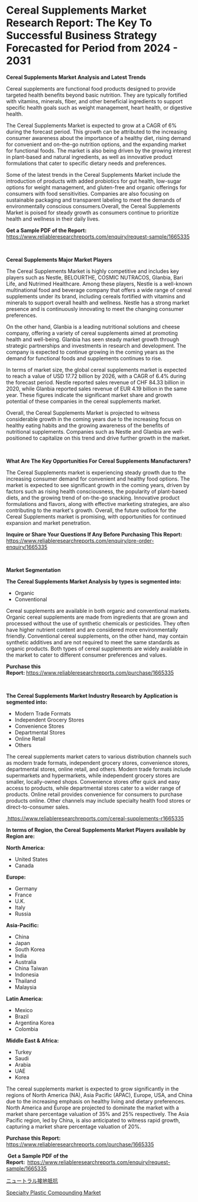 <p><h1>Cereal Supplements Market Research Report: The Key To Successful Business Strategy Forecasted for Period from 2024 - 2031</h1></p><p><strong>Cereal Supplements Market Analysis and Latest Trends</strong></p>
<p><p>Cereal supplements are functional food products designed to provide targeted health benefits beyond basic nutrition. They are typically fortified with vitamins, minerals, fiber, and other beneficial ingredients to support specific health goals such as weight management, heart health, or digestive health.</p><p>The Cereal Supplements Market is expected to grow at a CAGR of 6% during the forecast period. This growth can be attributed to the increasing consumer awareness about the importance of a healthy diet, rising demand for convenient and on-the-go nutrition options, and the expanding market for functional foods. The market is also being driven by the growing interest in plant-based and natural ingredients, as well as innovative product formulations that cater to specific dietary needs and preferences.</p><p>Some of the latest trends in the Cereal Supplements Market include the introduction of products with added probiotics for gut health, low-sugar options for weight management, and gluten-free and organic offerings for consumers with food sensitivities. Companies are also focusing on sustainable packaging and transparent labeling to meet the demands of environmentally conscious consumers.Overall, the Cereal Supplements Market is poised for steady growth as consumers continue to prioritize health and wellness in their daily lives.</p></p>
<p><strong>Get a Sample PDF of the Report:&nbsp;</strong> <a href="https://www.reliableresearchreports.com/enquiry/request-sample/1665335">https://www.reliableresearchreports.com/enquiry/request-sample/1665335</a></p>
<p>&nbsp;</p>
<p><strong>Cereal Supplements Major Market Players</strong></p>
<p><p>The Cereal Supplements Market is highly competitive and includes key players such as Nestle, BELOURTHE, COSMIC NUTRACOS, Glanbia, Bari Life, and Nutrimed Healthcare. Among these players, Nestle is a well-known multinational food and beverage company that offers a wide range of cereal supplements under its brand, including cereals fortified with vitamins and minerals to support overall health and wellness. Nestle has a strong market presence and is continuously innovating to meet the changing consumer preferences.</p><p>On the other hand, Glanbia is a leading nutritional solutions and cheese company, offering a variety of cereal supplements aimed at promoting health and well-being. Glanbia has seen steady market growth through strategic partnerships and investments in research and development. The company is expected to continue growing in the coming years as the demand for functional foods and supplements continues to rise.</p><p>In terms of market size, the global cereal supplements market is expected to reach a value of USD 17.72 billion by 2026, with a CAGR of 6.4% during the forecast period. Nestle reported sales revenue of CHF 84.33 billion in 2020, while Glanbia reported sales revenue of EUR 4.19 billion in the same year. These figures indicate the significant market share and growth potential of these companies in the cereal supplements market.</p><p>Overall, the Cereal Supplements Market is projected to witness considerable growth in the coming years due to the increasing focus on healthy eating habits and the growing awareness of the benefits of nutritional supplements. Companies such as Nestle and Glanbia are well-positioned to capitalize on this trend and drive further growth in the market.</p></p>
<p>&nbsp;</p>
<p><strong>What Are The Key Opportunities For Cereal Supplements Manufacturers?</strong></p>
<p><p>The Cereal Supplements market is experiencing steady growth due to the increasing consumer demand for convenient and healthy food options. The market is expected to see significant growth in the coming years, driven by factors such as rising health consciousness, the popularity of plant-based diets, and the growing trend of on-the-go snacking. Innovative product formulations and flavors, along with effective marketing strategies, are also contributing to the market's growth. Overall, the future outlook for the Cereal Supplements market is promising, with opportunities for continued expansion and market penetration.</p></p>
<p><strong>Inquire or Share Your Questions If Any Before Purchasing This Report:</strong> <a href="https://www.reliableresearchreports.com/enquiry/pre-order-enquiry/1665335">https://www.reliableresearchreports.com/enquiry/pre-order-enquiry/1665335</a></p>
<p>&nbsp;</p>
<p><strong>Market Segmentation</strong></p>
<p><strong>The Cereal Supplements Market Analysis by types is segmented into:</strong></p>
<p><ul><li>Organic</li><li>Conventional</li></ul></p>
<p><p>Cereal supplements are available in both organic and conventional markets. Organic cereal supplements are made from ingredients that are grown and processed without the use of synthetic chemicals or pesticides. They often have higher nutrient content and are considered more environmentally friendly. Conventional cereal supplements, on the other hand, may contain synthetic additives and are not required to meet the same standards as organic products. Both types of cereal supplements are widely available in the market to cater to different consumer preferences and values.</p></p>
<p><strong>Purchase this Report:&nbsp;</strong><a href="https://www.reliableresearchreports.com/purchase/1665335">https://www.reliableresearchreports.com/purchase/1665335</a></p>
<p>&nbsp;</p>
<p><strong>The Cereal Supplements Market Industry Research by Application is segmented into:</strong></p>
<p><ul><li>Modern Trade Formats</li><li>Independent Grocery Stores</li><li>Convenience Stores</li><li>Departmental Stores</li><li>Online Retail</li><li>Others</li></ul></p>
<p><p>The cereal supplements market caters to various distribution channels such as modern trade formats, independent grocery stores, convenience stores, departmental stores, online retail, and others. Modern trade formats include supermarkets and hypermarkets, while independent grocery stores are smaller, locally-owned shops. Convenience stores offer quick and easy access to products, while departmental stores cater to a wider range of products. Online retail provides convenience for consumers to purchase products online. Other channels may include specialty health food stores or direct-to-consumer sales.</p></p>
<p><a href="https://www.reliableresearchreports.com/cereal-supplements-r1665335">&nbsp;https://www.reliableresearchreports.com/cereal-supplements-r1665335</a></p>
<p><strong>In terms of Region, the Cereal Supplements Market Players available by Region are:</strong></p>
<p>
    <p> <strong> North America: </strong>
        <ul>
            <li>United States</li>
            <li>Canada</li>
        </ul>
        </p> 
    <p> <strong> Europe: </strong>
        <ul>
            <li>Germany</li>
            <li>France</li>
            <li>U.K.</li>
            <li>Italy</li>
            <li>Russia</li>
        </ul>
        </p> 
    <p> <strong> Asia-Pacific: </strong>
        <ul>
            <li>China</li>
            <li>Japan</li>
            <li>South Korea</li>
            <li>India</li>
            <li>Australia</li>
            <li>China Taiwan</li>
            <li>Indonesia</li>
            <li>Thailand</li>
            <li>Malaysia</li>
        </ul>
        </p> 
    <p> <strong> Latin America: </strong>
        <ul>
            <li>Mexico</li>
            <li>Brazil</li>
            <li>Argentina Korea</li>
            <li>Colombia</li>
        </ul>
        </p> 
    <p> <strong> Middle East & Africa: </strong>
        <ul>
            <li>Turkey</li>
            <li>Saudi</li>
            <li>Arabia</li>
            <li>UAE</li>
            <li>Korea</li>
        </ul>
    </p>
    </p>
<p><p>The cereal supplements market is expected to grow significantly in the regions of North America (NA), Asia Pacific (APAC), Europe, USA, and China due to the increasing emphasis on healthy living and dietary preferences. North America and Europe are projected to dominate the market with a market share percentage valuation of 35% and 25% respectively. The Asia Pacific region, led by China, is also anticipated to witness rapid growth, capturing a market share percentage valuation of 20%.</p></p>
<p><strong>Purchase this Report: </strong><a href="https://www.reliableresearchreports.com/purchase/1665335">https://www.reliableresearchreports.com/purchase/1665335</a></p>
<p>&nbsp;<strong>Get a Sample PDF of the Report:&nbsp;&nbsp;</strong><a href="https://www.reliableresearchreports.com/enquiry/request-sample/1665335">https://www.reliableresearchreports.com/enquiry/request-sample/1665335</a></p>
<p><strong></strong></p>
<p><p><a href="https://medium.com/@hattietromp/%E4%B8%AD%E9%96%93%E6%8E%A5%E5%9C%B0%E6%8A%B5%E6%8A%97%E5%99%A8%E5%B8%82%E5%A0%B4%E8%A6%8F%E6%A8%A1-cagr-%E3%83%88%E3%83%AC%E3%83%B3%E3%83%892024-2030-719407750e3a">ニュートラル接地抵抗</a></p><p><a href="https://full-wildebeest-80b.notion.site/Specialty-Plastic-Compounding-Market-Size-Growth-Outlook-from-2024-to-2031-projecting-at-Market-s--1ab030e23bff45158437824afd2d94da">Specialty Plastic Compounding Market</a></p></p>